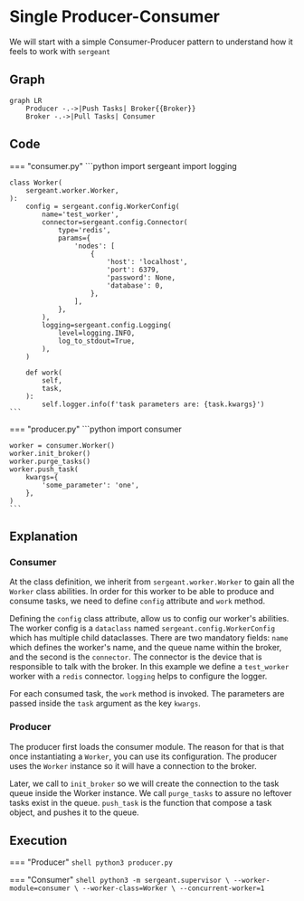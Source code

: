 # Single Producer-Consumer

We will start with a simple Consumer-Producer pattern to understand how it feels to work with `sergeant`


## Graph

```mermaid
graph LR
    Producer -.->|Push Tasks| Broker{{Broker}}
    Broker -.->|Pull Tasks| Consumer
```


## Code

=== "consumer.py"
    ```python
    import sergeant
    import logging


    class Worker(
        sergeant.worker.Worker,
    ):
        config = sergeant.config.WorkerConfig(
            name='test_worker',
            connector=sergeant.config.Connector(
                type='redis',
                params={
                    'nodes': [
                        {
                            'host': 'localhost',
                            'port': 6379,
                            'password': None,
                            'database': 0,
                        },
                    ],
                },
            ),
            logging=sergeant.config.Logging(
                level=logging.INFO,
                log_to_stdout=True,
            ),
        )

        def work(
            self,
            task,
        ):
            self.logger.info(f'task parameters are: {task.kwargs}')
    ```

=== "producer.py"
    ```python
    import consumer


    worker = consumer.Worker()
    worker.init_broker()
    worker.purge_tasks()
    worker.push_task(
        kwargs={
            'some_parameter': 'one',
        },
    )
    ```


## Explanation

### Consumer

At the class definition, we inherit from `sergeant.worker.Worker` to gain all the `Worker` class abilities. In order for this worker to be able to produce and consume tasks, we need to define `config` attribute and `work` method.

Defining the `config` class attribute, allow us to config our worker's abilities. The worker config is a `dataclass` named `sergeant.config.WorkerConfig` which has multiple child dataclasses. There are two mandatory fields: `name` which defines the worker's name, and the queue name within the broker, and the second is the `connector`. The connector is the device that is responsible to talk with the broker. In this example we define a `test_worker` worker with a `redis` connector.
`logging` helps to configure the logger.

For each consumed task, the `work` method is invoked. The parameters are passed inside the `task` argument as the key `kwargs`.

### Producer

The producer first loads the consumer module. The reason for that is that once instantiating a `Worker`, you can use its configuration. The producer uses the `Worker` instance so it will have a connection to the broker.

Later, we call to `init_broker` so we will create the connection to the task queue inside the Worker instance. We call `purge_tasks` to assure no leftover tasks exist in the queue.
`push_task` is the function that compose a task object, and pushes it to the queue.


## Execution

=== "Producer"
    ```shell
    python3 producer.py
    ```

=== "Consumer"
    ```shell
    python3 -m sergeant.supervisor \
        --worker-module=consumer \
        --worker-class=Worker \
        --concurrent-worker=1
    ```
